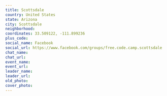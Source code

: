 ```yaml
---
title: Scottsdale
country: United States
state: Arizona
city: Scottsdale
neighborhood: 
coordinates: 33.509122, -111.899236
plus_code:
social_name: Facebook
social_url: https://www.facebook.com/groups/free.code.camp.scottsdale
chat_name:
chat_url:
event_name:
event_url:
leader_name:
leader_url:
old_photo: 
cover_photo:
---
```

